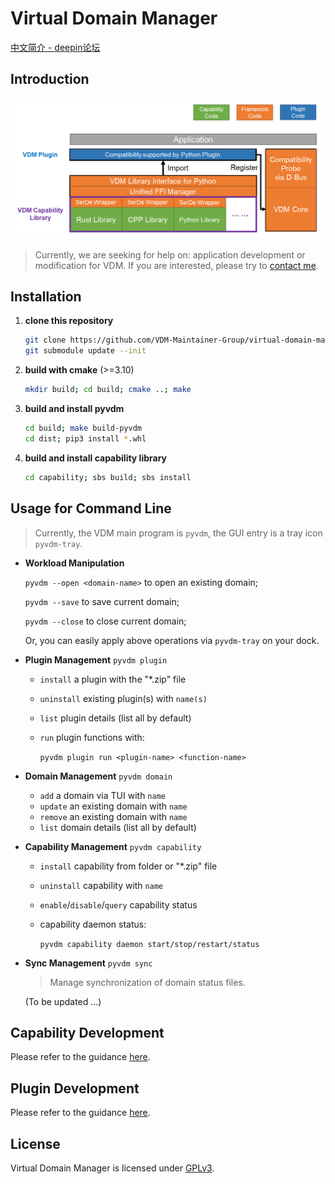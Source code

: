 # Virtual Domain Manager

[中文简介 - deepin论坛](https://bbs.deepin.org/zh/post/219493)


## Introduction
<p align="center">
  <img src="./previews/structure.png" width="650px" />
</p>

> Currently, we are seeking for help on: application development or modification for VDM. If you are interested, please try to [contact me](mailto:sudofree_at_163_com). 

## Installation

1. **clone this repository**

   ```bash
   git clone https://github.com/VDM-Maintainer-Group/virtual-domain-manager.git --depth=1
   git submodule update --init
   ```

2. **build with cmake** (>=3.10)

   ```bash
   mkdir build; cd build; cmake ..; make
   ```

3. **build and install pyvdm**

   ```bash
   cd build; make build-pyvdm
   cd dist; pip3 install *.whl
   ```

4. **build and install capability library**

    ```bash
    cd capability; sbs build; sbs install
    ```

## Usage for Command Line

> Currently, the VDM main program is `pyvdm`, the GUI entry is a tray icon `pyvdm-tray`.

- **Workload Manipulation**

  `pyvdm --open <domain-name>` to open an existing domain;

  `pyvdm --save` to save current domain;

  `pyvdm --close` to close current domain;

  Or, you can easily apply above operations via `pyvdm-tray` on your dock.

- **Plugin Management** `pyvdm plugin`

  - `install` a plugin with the "*.zip" file
  - `uninstall` existing plugin(s) with `name(s)`
  - `list` plugin details (list all by default)
  - `run` plugin functions with:

    `pyvdm plugin run <plugin-name> <function-name>`

- **Domain Management** `pyvdm domain`

  - `add` a domain via TUI with `name`
  - `update` an existing domain with `name`
  - `remove` an existing domain with `name`
  - `list` domain details (list all by default)

- **Capability Management** `pyvdm capability`

  - `install` capability from folder or "*.zip" file
  - `uninstall` capability with `name`
  - `enable`/`disable`/`query` capability status
  - capability daemon status:

    `pyvdm capability daemon start/stop/restart/status`

- **Sync Management** `pyvdm sync`

  > Manage synchronization of domain status files.

  (To be updated ...)

## Capability Development

Please refer to the guidance [here](https://github.com/VDM-Maintainer-Group/vdm-capability-library/blob/main/CONTRIBUTING.md).

## Plugin Development

Please refer to the guidance [here](https://github.com/VDM-Maintainer-Group/vdm-plugin-template/blob/master/CONTRIBUTING.md).


## License

Virtual Domain Manager is licensed under [GPLv3](LICENSE).

